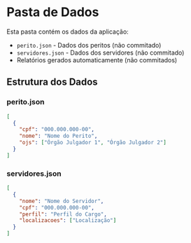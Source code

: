 # Pasta de Dados

Esta pasta contém os dados da aplicação:

- `perito.json` - Dados dos peritos (não commitado)
- `servidores.json` - Dados dos servidores (não commitado)
- Relatórios gerados automaticamente (não commitados)

## Estrutura dos Dados

### perito.json
```json
[
  {
    "cpf": "000.000.000-00",
    "nome": "Nome do Perito",
    "ojs": ["Órgão Julgador 1", "Órgão Julgador 2"]
  }
]
```

### servidores.json
```json
[
  {
    "nome": "Nome do Servidor",
    "cpf": "000.000.000-00",
    "perfil": "Perfil do Cargo",
    "localizacoes": ["Localização"]
  }
]
```
